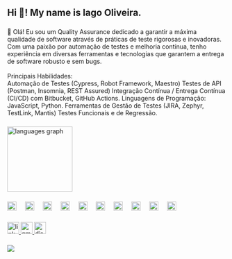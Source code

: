 <h2 align="left">Hi 👋! My name is Iago Oliveira.</h2>

###

<p align="left">👋 Olá! Eu sou um Quality Assurance dedicado a garantir a máxima qualidade de software através de práticas de teste rigorosas e inovadoras. Com uma paixão por automação de testes e melhoria contínua, tenho experiência em diversas ferramentas e tecnologias que garantem a entrega de software robusto e sem bugs.<br><br>Principais Habilidades:<br>Automação de Testes (Cypress, Robot Framework, Maestro) Testes de API (Postman, Insomnia, REST Assured) Integração Contínua / Entrega Contínua (CI/CD) com Bitbucket, GitHub Actions. Linguagens de Programação: JavaScript, Python. Ferramentas de Gestão de Testes (JIRA, Zephyr, TestLink, Mantis) Testes Funcionais e de Regressão.<br>
  
###

<div align="left">
  <img src="https://github-readme-stats.vercel.app/api/top-langs?username=iagoGii&locale=en&hide_title=false&layout=compact&card_width=320&langs_count=5&theme=dracula&hide_border=false" height="150" alt="languages graph"  />
</div>

###

<div align="left">
  <img src="https://cdn.jsdelivr.net/gh/devicons/devicon/icons/javascript/javascript-original.svg" height="21" alt="javascript logo"  />
  <img width="12" />
  <img src="https://cdn.jsdelivr.net/gh/devicons/devicon/icons/html5/html5-original.svg" height="21" alt="html5 logo"  />
  <img width="12" />
  <img src="https://cdn.jsdelivr.net/gh/devicons/devicon/icons/css3/css3-original.svg" height="21" alt="css3 logo"  />
  <img width="12" />
  <img src="https://cdn.jsdelivr.net/gh/devicons/devicon/icons/typescript/typescript-original.svg" height="21" alt="typescript logo"  />
  <img width="12" />
  <img src="https://cdn.jsdelivr.net/gh/devicons/devicon/icons/selenium/selenium-original.svg" height="21" alt="selenium logo"  />
  <img width="12" />
  <img src="https://cdn.jsdelivr.net/gh/devicons/devicon/icons/cucumber/cucumber-plain.svg" height="21" alt="cucumber logo"  />
  <img width="12" />
  <img src="https://cdn.jsdelivr.net/gh/devicons/devicon/icons/grafana/grafana-original.svg" height="21" alt="grafana logo"  />
  <img width="12" />
  <img src="https://cdn.jsdelivr.net/gh/devicons/devicon/icons/azure/azure-original.svg" height="21" alt="azure logo"  />
  <img width="12" />
  <img src="https://cdn.jsdelivr.net/gh/devicons/devicon/icons/bitbucket/bitbucket-original.svg" height="21" alt="bitbucket logo"  />
  <img width="12" />
  <img src="https://cdn.jsdelivr.net/gh/devicons/devicon/icons/confluence/confluence-original.svg" height="21" alt="confluence logo"  />
</div>

###

<div align="left">
  <a href="https://www.linkedin.com/in/iago-guedess/" target="_blank">
  <img src="https://img.shields.io/static/v1?message=LinkedIn&logo=linkedin&label=&color=0077B5&logoColor=white&labelColor=&style=flat" height="27" alt="linkedin logo"/>
  </a>

  <a href="mailto:iagooliz@hotmail.com">
  <img src="https://img.shields.io/static/v1?message=Gmail&logo=gmail&label=&color=D14836&logoColor=white&labelColor=&style=flat" height="27" alt="gmail logo"  />
  </a>

  <a href="https://discord.com/users/iagooliveira_" target="_blank">
  <img src="https://img.shields.io/static/v1?message=Discord&logo=discord&label=&color=7289DA&logoColor=white&labelColor=&style=flat" height="27" alt="discord logo"  />

</div>

###

<img align="left" src="https://profile-counter.glitch.me/iagoGii/count.svg?"  />

###


